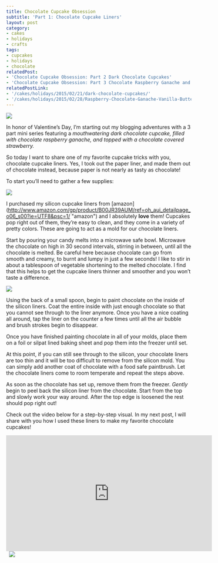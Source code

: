 ```yaml
---
title: Chocolate Cupcake Obsession
subtitle: 'Part 1: Chocolate Cupcake Liners'
layout: post
category: 
- cakes
- holidays
- crafts 
tags: 
- cupcakes
- holidays
- chocolate
relatedPost: 
- 'Chocolate Cupcake Obsession: Part 2 Dark Chocolate Cupcakes'
- 'Chocolate Cupcake Obsession: Part 3 Chocolate Raspberry Ganache and Vanilla Buttercream'
relatedPostLink:  
- '/cakes/holidays/2015/02/21/dark-chocolate-cupcakes/'
- '/cakes/holidays/2015/02/28/Raspberry-Chocolate-Ganache-Vanilla-Buttercream/'
---
```

<img src="{{site.baseurl}}/img/chocolatecupcakeliners/Chocolate-Cupcake-Obsession-Series.jpg" class="imageCenter" style="max-width:80%">

In honor of Valentine’s Day, I’m starting out my blogging adventures with a 3 part mini series featuring a *mouthwatering dark chocolate cupcake, filled with chocolate raspberry ganache, and topped with a chocolate covered strawberry.*

So today I want to share one of my favorite cupcake tricks with you, chocolate cupcake liners. Yes, I took out the paper liner, and made them out of chocolate instead, because paper is not nearly as tasty as chocolate!

To start you’ll need to gather a few supplies:

<img src="{{site.baseurl}}/img/chocolatecupcakeliners/liners-shopping-list.jpg" class="imageCenter" style="max-width:50%">

I purchased my silicon cupcake liners from [amazon] (http://www.amazon.com/gp/product/B00JR39AUM/ref=oh_aui_detailpage_o06_s00?ie=UTF8&psc=1/ "amazon") and I absolutely **love** them! Cupcakes pop right out of them, they’re easy to clean, and they come in a variety of pretty colors. These are going to act as a mold for our chocolate liners.  

Start by pouring your candy melts into a microwave safe bowl. Microwave the chocolate on high in 30 second intervals, stirring in between, until all the chocolate is melted. Be careful here because chocolate can go from smooth and creamy, to burnt and lumpy in just a few seconds! I like to stir in about a tablespoon of vegetable shortening to the melted chocolate. I find that this helps to get the cupcake liners thinner and smoother and you won’t taste a difference. 

<img src="{{site.baseurl}}/img/chocolatecupcakeliners/Melting-Chocolate.jpg" class="imageCenter" style="max-width:50%">

Using the back of a small spoon, begin to paint chocolate on the inside of the silicon liners. Coat the entire inside with just enough chocolate so that you cannot see through to the liner anymore. Once you have a nice coating all around, tap the liner on the counter a few times until all the air bubble and brush strokes begin to disappear. 

Once you have finished painting chocolate in all of your molds, place them on a foil or silpat lined baking sheet and pop them into the freezer until set. 

At this point, if you can still see through to the silicon, your chocolate liners are too thin and it will be too difficult to remove from the silicon mold. You can simply add another coat of chocolate with a food safe paintbrush. Let the chocolate liners come to room temperate and repeat the steps above. 

As soon as the chocolate has set up, remove them from the freezer. *Gently* begin to peel back the silicon liner from the chocolate. Start from the top and slowly work your way around. After the top edge is loosened the rest should pop right out! 

Check out the video below for a step-by-step visual. In my next post, I will share with you how I used these liners to make my favorite chocolate cupcakes!


<iframe width="560" height="315" class="imageCenter" src="https://www.youtube.com/embed/QZ3LfGocO2Y" frameborder="0" allowfullscreen></iframe>
&nbsp;

<img src="{{site.baseurl}}/img/chocolatecupcakeliners/Tips-&-Troubleshooting.jpg" class="imageCenter" style="max-width:80%">


